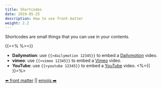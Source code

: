 ```yaml
---
title: Shortcodes
date: 2019-05-25
description: How to use front matter
weight: 2.2
---
```


Shortcodes are small things that you can use in your contents.

{{=<% %>=}}
- **Dailymotion**: use `{{>dailymotion 12345}}` to embed a [Dailymotion](https://www.dailymotion.com/) video.
- **vimeo**: use `{{>vimeo 12345}}` to embed a [Vimeo](https://www.vimeo.com/) video.
- **YouTube**: use `{{>youtube 12345}}` to embed a [YouTube](https://www.youtube.com/) video.
<%={{ }}=%>

[⬅️ front matter](/en/content/front-matter.html) || [emojis ➡️](/en/content/emojis.html)
